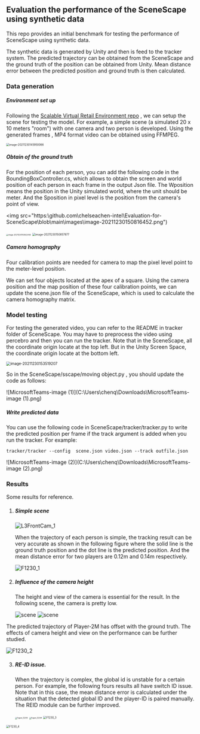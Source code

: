 ## Evaluation the performance of the SceneScape using synthetic data

This repo provides an initial benchmark for testing the performance of SceneScape using synthetic data. 

The synthetic data is generated by Unity and then is feed to the tracker system. The predicted trajectory can be obtained from the SceneScape and the ground truth of the position can be obtained from Unity. Mean distance error between the predicted position and ground truth is then calculated. 

### Data generation 

##### Environment set up

Following the [Scalable Virtual Retail Environment repo](https://gitlab.devtools.intel.com/adamcart/virtual-retail-environment) , we can setup the scene for testing the model. For example, a simple scene (a simulated 20 x 10 meters "room")  with one camera and two person is developed.  Using the generated frames , MP4 format video can be obtained using FFMPEG.

<img src="https:\github.com\chelseachen-intel\Evaluation-for-SceneScape\blob\main\images\image-20211230145950066.png" alt="image-20211230145950066" style="zoom:50%;" />

##### Obtain of the ground truth 

For the position of each person, you can add the following code in the BoundingBoxController.cs, which allows to obtain the screen and world position of each person in each frame in the output Json file. The Wposition means the position in the Unity simulated world, where the unit should be meter.  And the Sposition in pixel level is the position from the camera's point of view.

<img src="https:\github.com\chelseachen-intel\Evaluation-for-SceneScape\blob\main\images\image-20211230150816452.png")

<img src="https:\github.com\chelseachen-intel\Evaluation-for-SceneScape\blob\main\images\image-20211230150922436.png" alt="image-20211230150922436" style="zoom:33%;" />

<img src="https:\github.com\chelseachen-intel\Evaluation-for-SceneScape\blob\main\images\image-20211230150857877.png" alt="image-20211230150857877" style="zoom:50%;" />

##### Camera homography 

Four calibration points are needed for camera to map the pixel level point to the meter-level position.

We can set four objects located at the apex of a square.  Using the camera position and the map position of these four calibration points, we can update the scene.json file of the SceneScape, which is used to calculate the camera homography matrix.

### Model testing

For testing the generated video, you can refer to the README in tracker folder of SceneScape. You may have to preprocess the video using percebro and then you can run the tracker. Note that in the SceneScape, all the coordinate origin locate at the top left. But in the Unity Screen Space, the  coordinate origin locate at the bottom left. 

<img src="https:\github.com\chelseachen-intel\Evaluation-for-SceneScape\blob\main\images\image-20211230153519207.png" alt="image-20211230153519207" style="zoom:70%;" />

So in the SceneScape/sscape/moving object.py , you should update the code as follows:

![MicrosoftTeams-image (1)](C:\Users\chenq\Downloads\MicrosoftTeams-image (1).png)

##### Write predicted data

You can use the following code in SceneScape/tracker/tracker.py to write the predicted position per frame if the track argument is added when you run the tracker. For example:

`tracker/tracker --config  scene.json video.json --track outfile.json`

![MicrosoftTeams-image (2)](C:\Users\chenq\Downloads\MicrosoftTeams-image (2).png)

### Results

Some results for reference.

1. ##### Simple scene

   

   ![L3FrontCam_1](E:\Docu_for_Scenescape\results\video1230_1_cameraview\Frames\L3FrontCam_1.jpg)

   When the trajectory of each person is simple, the tracking result can be very accurate as shown in the following figure where the solid line is the ground truth position and the dot line is the predicted position. And the mean distance error for two players are 0.12m and 0.14m respectively.

   ![F1230_1](E:\Docu_for_Scenescape\F1230_1.png)

2. ##### Influence of the camera height

      The height and view of the camera is essential for the result. In the following scene, the camera is pretty low.

      <img src="E:\Docu_for_Scenescape\results\video_12302_camlow\scene.png" alt="scene" />
      <img src="E:\Docu_for_Scenescape\results\video_12302_camlow\Frames\L3FrontCam_3.jpg" alt="scene"  />

The predicted trajectory of Player-2M has offset with the ground truth. The effects of camera height and view on the performance can be further studied.

![F1230_2](E:\Docu_for_Scenescape\F1230_2.png)

3. ##### RE-ID issue.

   When the trajectory is complex, the global id is unstable for a certain person. For example, the following fours results all have switch ID issue. Note that in this case, the mean distance error is calculated under the situation that the detected global ID and the player-ID is paired manually. The REID module can be further improved.

   <img src="E:\Docu_for_Scenescape\Figure_12293.png" alt="Figure_12293" style="zoom:33%;" />

   <img src="E:\Docu_for_Scenescape\Figure_12294.png" alt="Figure_12294" style="zoom:33%;" />

   

   <img src="E:\Docu_for_Scenescape\F1230_3.png" alt="F1230_3" style="zoom:50%;" />

   

<img src="E:\Docu_for_Scenescape\F1230_4.png" alt="F1230_4" style="zoom:50%;" />
